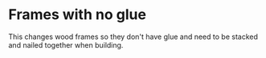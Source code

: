 # Frames with no glue
This changes wood frames so they don't have glue and need to be stacked and nailed together when building.
